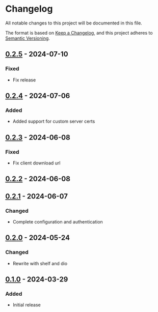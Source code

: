 # Changelog
All notable changes to this project will be documented in this file.

The format is based on [Keep a Changelog](https://keepachangelog.com/en/1.0.0/),
and this project adheres to [Semantic Versioning](https://semver.org/spec/v2.0.0.html).

## [0.2.5] - 2024-07-10
### Fixed
- Fix release

## [0.2.4] - 2024-07-06
### Added
- Added support for custom server certs

## [0.2.3] - 2024-06-08
### Fixed
- Fix client download url

## [0.2.2] - 2024-06-08
## [0.2.1] - 2024-06-07
### Changed
- Complete configuration and authentication

## [0.2.0] - 2024-05-24
### Changed
- Rewrite with shelf and dio

## [0.1.0] - 2024-03-29
### Added
- Initial release

[0.2.5]: https://github.com/Skycoder42/systemd_status/compare/server%2Fv0.2.4...v0.2.5
[0.2.4]: https://github.com/Skycoder42/systemd_status/compare/server%2Fv0.2.3...v0.2.4
[0.2.3]: https://github.com/Skycoder42/systemd_status/compare/server%2Fv0.2.2...v0.2.3
[0.2.2]: https://github.com/Skycoder42/systemd_status/compare/server%2Fv0.2.1...v0.2.2
[0.2.1]: https://github.com/Skycoder42/systemd_status/compare/server%2Fv0.2.0...v0.2.1
[0.2.0]: https://github.com/Skycoder42/systemd_status/compare/server%2Fv0.1.0...v0.2.0
[0.1.0]: https://github.com/Skycoder42/systemd_status/releases/tag/server%2Fv0.1.0
